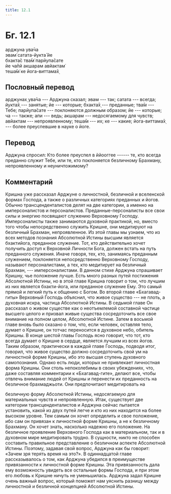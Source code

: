 ```yaml
---
title: 12.1
---
```


# Бг. 12.1
арджуна ува̄ча<br/>
эвам̇ сатата-йукта̄ йе<br/>
бхакта̄с тва̄м̇ парйупа̄сате<br/>
йе ча̄пй акшарам авйактам̇<br/>
теша̄м̇ ке йога-виттама̄х̣
## Пословный перевод

арджунах̣ ува̄ча --- Арджуна сказал; эвам --- так; сатата --- всегда;
йукта̄х̣ --- занятые; йе --- которые; бхакта̄х̣ --- преданные; тва̄м ---
Тебе; парйупа̄сате --- поклоняются должным образом; йе --- которые; ча
--- также; апи --- ведь; акшарам --- недосягаемому для чувств; авйактам
--- непроявленному; теша̄м --- их; ке --- какие; йога-виттама̄х̣ --- более
преуспевшие в науке о йоге.

## Перевод

Арджуна спросил: Кто более преуспел в ййооггее ------ те, кто всегда
преданно служит Тебе, или те, кто поклоняется безличному Брахману,
непроявленному и неуничтожимому?

## Комментарий

Кришна уже рассказал Арджуне о личностной, безличной и вселенской формах
Господа, а также о различных категориях преданных и йогов. Обычно
трансценденталистов делят на две категории, а именно на имперсоналистов
и персоналистов. Преданные-персоналисты все свои силы и энергию
посвящают служению Верховному Господу. Имперсоналисты также занимаются
духовной практикой, но, вместо того чтобы непосредственно служить
Кришне, они медитируют на безличный Брахман, непроявленное. Из этой
главы мы узнаем, что из всех методов познания Абсолютной Истины высшим
является бхактийога, преданное служение. Тот, кто действительно хочет
получить доступ к Верховной Личности Бога, должен встать на путь
преданного служения. Иначе говоря, тех, кто, занимаясь преданным
служением, поклоняется непосредственно Верховному Господу, называют
персоналистами, а тех, кто медитирует на безличный Брахман, ---
имперсоналистами. В данном стихе Арджуна спрашивает Кришну, чье
положение лучше. Есть много разных путей постижения Абсолютной Истины,
но в этой главе Кришна говорит о том, что лучшим из них является
бхакти-йога, или преданное служение Ему. Это самый прямой и легкий путь
к общению с Богом. Во второй главе «Бхагавад-гиты» Верховный Господь
объяснил, что живое существо --- не плоть, а духовная искра, частица
Абсолютной Истины. В седьмой главе Он рассказал о живом существе как о
неотъемлемой составной частице высшего целого и призвал живые существа
сосредоточить все свое внимание на полном целом, Абсолютной Истине.
Затем в восьмой главе вновь было сказано о том, что, если человек,
оставляя тело, думает о Кришне, он тотчас переносится в духовное небо,
обитель Кришны. В конце шестой главы Господь ясно говорит, что тот, кто
всегда думает о Кришне в сердце, является лучшим из всех йогов. Таким
образом, практически в каждой главе Господь, подводя итог, говорил, что
живое существо должно сосредоточить свой ум на личностной форме Кришны,
ибо это высшая ступень духовного самопознания. Однако есть люди, которых
не привлекает личностная форма Кришны. Они столь непоколебимы в своих
убеждениях, что, даже составляя комментарии к «Бхагавад-гите», делают
все, чтобы отвлечь внимание людей от Кришны и перенести их преданность
на безличное брахмаджьоти. Они предпочитают медитировать на

безличную форму Абсолютной Истины, недосягаемую для материальных чувств
и непроявленную. Итак, существует две категории трансценденталистов и
Арджуна сейчас пытается установить, какой из двух путей легче и кто из
них находится на более высоком уровне. Тем самым он хочет определить и
свое положение, ибо сам он привязан к личностной форме Кришны, а не к
безличному Брахману. Он хочет знать, насколько надежно его положение. На
безличное проявление Верховного Господа как в материальном, так и в
духовном мире медитировать трудно. В сущности, никто не способен
составить правильное представление о безличном аспекте Абсолютной
Истины. Поэтому, задавая свой вопрос, Арджуна как бы говорит: «Зачем зря
терять время на это?». В одиннадцатой главе рассказывалось о том, как
Арджуна убедился в преимуществе привязанности к личностной форме Кришны.
Эта привязанность дала ему возможность увидеть все остальные формы
Господа, и при этом его любовь к Кришне ничуть не уменьшилась. Арджуна
задал Кришне очень важный вопрос, который поможет нам уяснить разницу
между личностной и безличной концепцией Абсолютной Истины.
